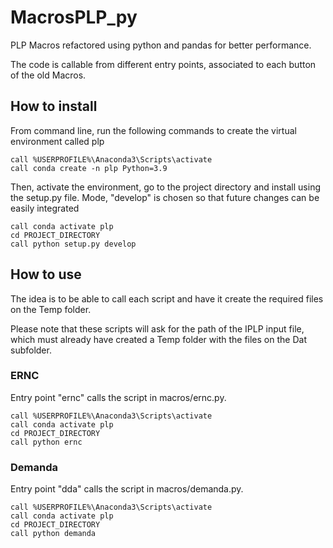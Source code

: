 # MacrosPLP_py

PLP Macros refactored using python and pandas for better performance.

The code is callable from different entry points, associated to each button of the old Macros.

## How to install

From command line, run the following commands to create the virtual environment called plp

```
call %USERPROFILE%\Anaconda3\Scripts\activate
call conda create -n plp Python=3.9
```

Then, activate the environment, go to the project directory and install using the setup.py file. Mode, "develop" is chosen so that future changes can be easily integrated

```
call conda activate plp
cd PROJECT_DIRECTORY
call python setup.py develop
```

## How to use

The idea is to be able to call each script and have it create the required files on the Temp folder.

Please note that these scripts will ask for the path of the IPLP input file, which must already have created a Temp folder with the files on the Dat subfolder.

### ERNC

Entry point "ernc" calls the script in macros/ernc.py.

```
call %USERPROFILE%\Anaconda3\Scripts\activate
call conda activate plp
cd PROJECT_DIRECTORY
call python ernc
```

### Demanda

Entry point "dda" calls the script in macros/demanda.py.

```
call %USERPROFILE%\Anaconda3\Scripts\activate
call conda activate plp
cd PROJECT_DIRECTORY
call python demanda
```